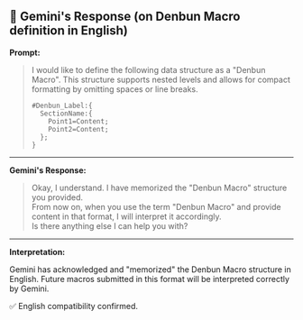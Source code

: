 ## 📩 Gemini's Response (on Denbun Macro definition in English)

**Prompt:**

> I would like to define the following data structure as a "Denbun Macro". This structure supports nested levels and allows for compact formatting by omitting spaces or line breaks.  
>  
> ```
> #Denbun_Label:{
>   SectionName:{
>     Point1=Content;
>     Point2=Content;
>   };
> }
> ```

---

**Gemini's Response:**

> Okay, I understand. I have memorized the "Denbun Macro" structure you provided.  
> From now on, when you use the term "Denbun Macro" and provide content in that format, I will interpret it accordingly.  
> Is there anything else I can help you with?

---

**Interpretation:**

Gemini has acknowledged and "memorized" the Denbun Macro structure in English. Future macros submitted in this format will be interpreted correctly by Gemini.

✅ English compatibility confirmed.
